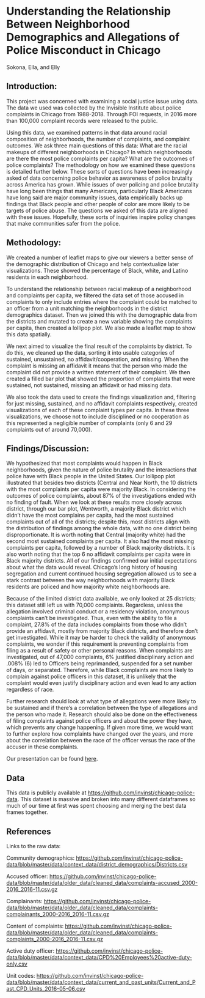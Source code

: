 Understanding the Relationship Between Neighborhood Demographics and
Allegations of Police Misconduct in Chicago
================
Sokona, Ella, and Elly

## Introduction:

This project was concerned with examining a social justice issue using
data. The data we used was collected by the Invisible Institute about
police complaints in Chicago from 1988-2018. Through FOI requests, in
2016 more than 100,000 complaint records were released to the public.

Using this data, we examined patterns in that data around racial
composition of neighborhoods, the number of complaints, and complaint
outcomes. We ask three main questions of this data: What are the racial
makeups of different neighborhoods in Chicago? In which neighborhoods
are there the most police complaints per capita? What are the outcomes
of police complaints? The methodology on how we examined these questions
is detailed further below. These sorts of questions have been
increasingly asked of data concerning police behavior as awareness of
police brutality across America has grown. While issues of over policing
and police brutality have long been things that many Americans,
particularly Black Americans have long said are major community issues,
data empirically backs up findings that Black people and other people of
color are more likely to be targets of police abuse. The questions we
asked of this data are aligned with these issues. Hopefully, these sorts
of inquiries inspire policy changes that make communities safer from the
police.

## Methodology:

We created a number of leaflet maps to give our viewers a better sense
of the demographic distribution of Chicago and help contextualize later
visualizations. These showed the percentage of Black, white, and Latino
residents in each neighborhood.

To understand the relationship between racial makeup of a neighborhood
and complaints per capita, we filtered the data set of those accused in
complaints to only include entries where the complaint could be matched
to an officer from a unit matching the neighborhoods in the district
demographics dataset. Then we joined this with the demographic data from
the districts and mutated to create a new variable showing the
complaints per capita, then created a lollipop plot. We also made a
leaflet map to show this data spatially.

We next aimed to visualize the final result of the complaints by
district. To do this, we cleaned up the data, sorting it into usable
categories of sustained, unsustained, no affidavit/cooperation, and
missing. When the complaint is missing an affidavit it means that the
person who made the complaint did not provide a written statement of
their complaint. We then created a filled bar plot that showed the
proportion of complaints that were sustained, not sustained, missing an
affidavit or had missing data.

We also took the data used to create the findings visualization and,
filtering for just missing, sustained, and no affidavit complaints
respectively, created visualizations of each of these complaint types
per capita. In these three visualizations, we choose not to include
disciplined or no cooperation as this represented a negligible number of
complaints (only 6 and 29 complaints out of around 70,000).

## Findings/Discussion:

We hypothesized that most complaints would happen in Black
neighborhoods, given the nature of police brutality and the interactions
that police have with Black people in the United States. Our lollipop
plot illustrated that besides two districts (Central and Near North, the
10 districts with the most complaints per capita were majority Black. In
considering the outcomes of police complaints, about 87% of the
investigations ended with no finding of fault. When we look at these
results more closely across district, through our bar plot, Wentworth, a
majority Black district which didn’t have the most complains per capita,
had the most sustained complaints out of all of the districts; despite
this, most districts align with the distribution of findings among the
whole data, with no one district being disproportionate. It is worth
noting that Central (majority white) had the second most sustained
complaints per capita. It also had the most missing complaints per
capita, followed by a number of Black majority districts. It is also
worth noting that the top 6 no affidavit complaints per capita were in
Black majority districts. All of our findings confirmed our initial
expectations about what the data would reveal. Chicago’s long history of
housing segregation and current continued housing segregation allowed us
to see a stark contrast between the way neighborhoods with majority
Black residents are policed and how majority white neighborhoods are.

Because of the limited district data available, we only looked at 25
districts; this dataset still left us with 70,000 complaints.
Regardless, unless the allegation involved criminal conduct or a
residency violation, anonymous complaints can’t be investigated. Thus,
even with the ability to file a complaint, 27.8% of the data includes
complaints from those who didn’t provide an affidavit, mostly from
majority Black districts, and therefore don’t get investigated. While it
may be harder to check the validity of anonymous complaints, we wonder
if this requirement is preventing complaints from filing as a result of
safety or other personal reasons. When complaints are investigated, out
of 47,000 complaints, 6% justified disciplinary action and .008% (6) led
to Officers being reprimanded, suspended for a set number of days, or
separated. Therefore, while Black complaints are more likely to complain
against police officers in this dataset, it is unlikely that the
complaint would even justify disciplinary action and even lead to any
action regardless of race.

Further research should look at what type of allegations were more
likely to be sustained and if there’s a correlation between the type of
allegations and the person who made it. Research should also be done on
the effectiveness of filing complaints against police officers and about
the power they have, which prevents any change happening. If given more
time, we would want to further explore how complaints have changed over
the years, and more about the correlation between the race of the
officer versus the race of the accuser in these complaints.

Our presentation can be found [here](presentation/presentation.html).

## Data

This data is publicly available at
<https://github.com/invinst/chicago-police-data>. This dataset is
massive and broken into many different dataframes so much of our time at
first was spent choosing and merging the best data frames together.

## References

Links to the raw data:

Community demographics:
<https://github.com/invinst/chicago-police-data/blob/master/data/context_data/district_demographics/Districts.csv>

Accused officer:
<https://github.com/invinst/chicago-police-data/blob/master/data/older_data/cleaned_data/complaints-accused_2000-2016_2016-11.csv.gz>

Complainants:
<https://github.com/invinst/chicago-police-data/blob/master/data/older_data/cleaned_data/complaints-complainants_2000-2016_2016-11.csv.gz>

Content of complaints:
<https://github.com/invinst/chicago-police-data/blob/master/data/older_data/cleaned_data/complaints-complaints_2000-2016_2016-11.csv.gz>

Active duty officer:
<https://github.com/invinst/chicago-police-data/blob/master/data/context_data/CPD%20Employees%20active-duty-only.csv>

Unit codes:
<https://github.com/invinst/chicago-police-data/blob/master/data/context_data/current_and_past_units/Current_and_Past_CPD_Units_2016-05-06.csv>
